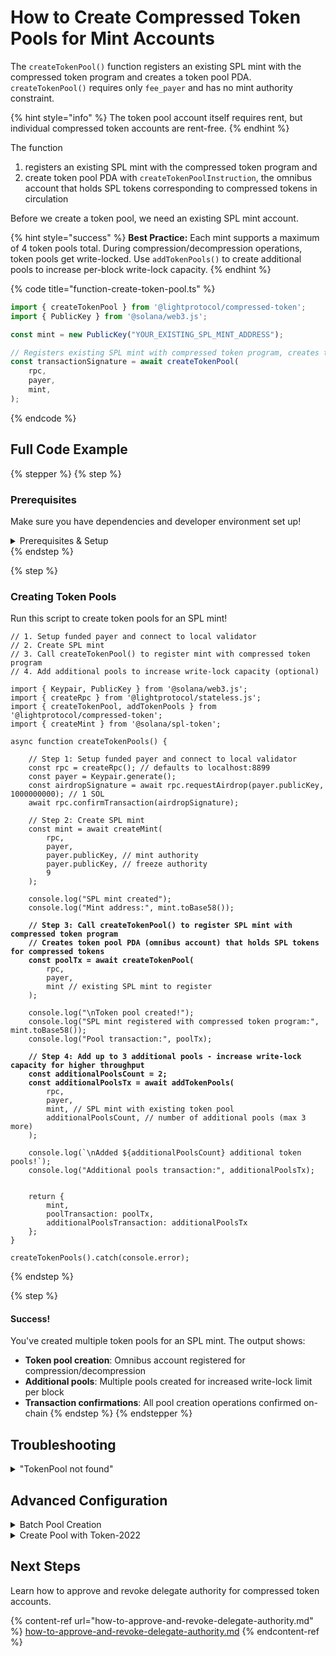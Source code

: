 

# How to Create Compressed Token Pools for Mint Accounts

The `createTokenPool()` function registers an existing SPL mint with the compressed token program and creates a token pool PDA.  `createTokenPool()` requires only `fee_payer` and has no mint authority constraint.

{% hint style="info" %}
The token pool account itself requires rent, but individual compressed token accounts are rent-free.
{% endhint %}

The function

1. registers an existing SPL mint with the compressed token program and
2. create token pool PDA with `createTokenPoolInstruction`, the omnibus account that holds SPL tokens corresponding to compressed tokens in circulation

Before we create a token pool, we need an existing SPL mint account.

{% hint style="success" %}
**Best Practice:** Each mint supports a maximum of 4 token pools total. During compression/decompression operations, token pools get write-locked. Use `addTokenPools()` to create additional pools to increase per-block write-lock capacity.
{% endhint %}

{% code title="function-create-token-pool.ts" %}
```typescript
import { createTokenPool } from '@lightprotocol/compressed-token';
import { PublicKey } from '@solana/web3.js';

const mint = new PublicKey("YOUR_EXISTING_SPL_MINT_ADDRESS");

// Registers existing SPL mint with compressed token program, creates token pool account
const transactionSignature = await createTokenPool(
    rpc,
    payer,
    mint,
);
```
{% endcode %}

## Full Code Example

{% stepper %}
{% step %}
### Prerequisites

Make sure you have dependencies and developer environment set up!

<details>

<summary>Prerequisites &#x26; Setup</summary>

### Dependencies

```bash
npm install --save-dev typescript tsx @types/node && \
npm install --save \
    @lightprotocol/stateless.js \
    @lightprotocol/compressed-token \
    @solana/web3.js \
    @solana/spl-token
```

#### Alternatives:

```bash
yarn add --dev typescript tsx @types/node && \
yarn add \
    @lightprotocol/stateless.js \
    @lightprotocol/compressed-token \
    @solana/web3.js \
    @solana/spl-token
```

```bash
pnpm add --save-dev typescript tsx @types/node && \
pnpm add \
    @lightprotocol/stateless.js \
    @lightprotocol/compressed-token \
    @solana/web3.js \
    @solana/spl-token
```

### Developer Environment

By default, this guide uses Localnet.

```bash
# Install the development CLI
npm install @lightprotocol/zk-compression-cli
```

```bash
# Start a local test validator
light test-validator

## ensure you have the Solana CLI accessible in your system PATH 
```

```typescript
// createRpc() defaults to local test validator endpoints
import {
  Rpc,
  createRpc,
} from "@lightprotocol/stateless.js";

const connection: Rpc = createRpc();

async function main() {
  let slot = await connection.getSlot();
  console.log(slot);

  let health = await connection.getIndexerHealth(slot);
  console.log(health);
  // "Ok"
}

main();
```

**Alternative: Using Devnet**

Follow these steps to create an RPC Connection. Replace `<your_api_key>` with your API key before running.

{% hint style="info" %}
[Get your API key here](https://www.helius.dev/zk-compression), if you don't have one yet.
{% endhint %}

```typescript
import { createRpc } from "@lightprotocol/stateless.js";

// Helius exposes Solana and Photon RPC endpoints through a single URL
const RPC_ENDPOINT = "https://devnet.helius-rpc.com?api-key=<your_api_key>";
const connection = createRpc(RPC_ENDPOINT, RPC_ENDPOINT, RPC_ENDPOINT);

console.log("Connection created!");
console.log("RPC Endpoint:", RPC_ENDPOINT);
```

</details>
{% endstep %}

{% step %}
### Creating Token Pools

Run this script to create token pools for an SPL mint!

<pre class="language-typescript" data-title="create-token-pools.ts"><code class="lang-typescript">// 1. Setup funded payer and connect to local validator
// 2. Create SPL mint 
// 3. Call createTokenPool() to register mint with compressed token program
// 4. Add additional pools to increase write-lock capacity (optional)

import { Keypair, PublicKey } from '@solana/web3.js';
import { createRpc } from '@lightprotocol/stateless.js';
import { createTokenPool, addTokenPools } from '@lightprotocol/compressed-token';
import { createMint } from '@solana/spl-token';

async function createTokenPools() {

    // Step 1: Setup funded payer and connect to local validator
    const rpc = createRpc(); // defaults to localhost:8899
    const payer = Keypair.generate();
    const airdropSignature = await rpc.requestAirdrop(payer.publicKey, 1000000000); // 1 SOL
    await rpc.confirmTransaction(airdropSignature);

    // Step 2: Create SPL mint
    const mint = await createMint(
        rpc,
        payer,
        payer.publicKey, // mint authority
        payer.publicKey, // freeze authority
        9
    );

    console.log("SPL mint created");
    console.log("Mint address:", mint.toBase58());

<strong>    // Step 3: Call createTokenPool() to register SPL mint with compressed token program
</strong><strong>    // Creates token pool PDA (omnibus account) that holds SPL tokens for compressed tokens
</strong><strong>    const poolTx = await createTokenPool(
</strong>        rpc,
        payer,
        mint // existing SPL mint to register
    );

    console.log("\nToken pool created!");
    console.log("SPL mint registered with compressed token program:", mint.toBase58());
    console.log("Pool transaction:", poolTx);
    
<strong>    // Step 4: Add up to 3 additional pools - increase write-lock capacity for higher throughput
</strong><strong>    const additionalPoolsCount = 2;
</strong><strong>    const additionalPoolsTx = await addTokenPools(
</strong>        rpc,
        payer,
        mint, // SPL mint with existing token pool
        additionalPoolsCount, // number of additional pools (max 3 more)
    );

    console.log(`\nAdded ${additionalPoolsCount} additional token pools!`);
    console.log("Additional pools transaction:", additionalPoolsTx);


    return { 
        mint,
        poolTransaction: poolTx,
        additionalPoolsTransaction: additionalPoolsTx
    };
}

createTokenPools().catch(console.error);
</code></pre>
{% endstep %}

{% step %}
#### Success!

You've created multiple token pools for an SPL mint. The output shows:

* **Token pool creation**: Omnibus account registered for compression/decompression
* **Additional pools**: Multiple pools created for increased write-lock limit per block
* **Transaction confirmations**: All pool creation operations confirmed on-chain
{% endstep %}
{% endstepper %}

## Troubleshooting

<details>

<summary>"TokenPool not found"</summary>

You're trying to access a token pool that doesn't exist.

```typescript
// Create the missing token pool
const poolTx = await createTokenPool(rpc, payer, mint);
console.log("Token pool created:", poolTx);
```

</details>

## Advanced Configuration

<details>

<summary>Batch Pool Creation</summary>

Create pools for multiple mints:

```typescript
const mints = [
    new PublicKey("MINT_1_ADDRESS"),
    new PublicKey("MINT_2_ADDRESS"),
    new PublicKey("MINT_3_ADDRESS"),
];

for (const mint of mints) {
    try {
        const poolTx = await createTokenPool(rpc, payer, mint);
        console.log(`Pool created for ${mint.toBase58()}:`, poolTx);
    } catch (error) {
        console.log(`Failed for ${mint.toBase58()}:`, error.message);
    }
}
```

</details>

<details>

<summary>Create Pool with Token-2022</summary>

Create token pools for Token-2022 mints:

```typescript
import { TOKEN_2022_PROGRAM_ID } from '@solana/spl-token';

const poolTx = await createTokenPool(
    rpc,
    payer,
    mint, // Token-2022 mint
    undefined,
    TOKEN_2022_PROGRAM_ID,
);
```

</details>

## Next Steps

Learn how to approve and revoke delegate authority for compressed token accounts.

{% content-ref url="how-to-approve-and-revoke-delegate-authority.md" %}
[how-to-approve-and-revoke-delegate-authority.md](how-to-approve-and-revoke-delegate-authority.md)
{% endcontent-ref %}
